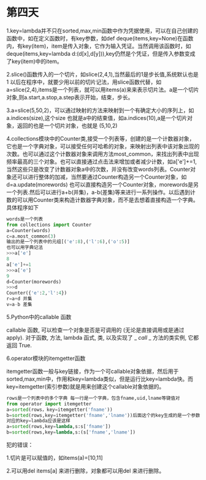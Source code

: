 # 第四天

1.key=lambda并不只在sorted,max,min函数中作为凭据使用，可以在自己创建的函数中，如在定义函数时，有key参数，如def deque(items,key=None)在函数内，有key(item)，item是传入对象，它作为输入凭证。当然调用该函数时，如deque(items,key=lambda d:(d[x],d[y])),key仍然是个凭证，但是传入参数变成了key(item)中的item。

2.slice()函数传入的一个切片，如slice(2,4,1),当然最后的1是步长值,系统默认也是1 以后在程序中，就要少用以前的切片记法，用slice函数代替，如a=slice(2,4),items是一个列表，就可以用items(a)来来表示切片法。a是一个切片对象,则a.start,a.stop,a.step表示开始，结束，步长。

3.a=slice(5,50,2)，可以通过映射的方法来映射到一个有确定大小的序列上，如a.indices(size),这个size 也就是a中的结束值，如a.indices(10),a是一个切片对象，返回的也是一个切片对象，也就是 (5,10,2)

4.collections模块中的Counter类,接受一个列表等，创建的是一个计数器对象，它也是一个字典对象，可以接受任何可哈希的对象，来映射出列表中该对象出现的次数。也可以通过这个计数器对象来调用方法most_common，来找出列表中出现频率最高的三个对象。也可以直接通过点击法来增加或者减少计数，如a['e']+=1,当然这些只是改变了计数器对象a中的次数，并没有改变words列表。Counter对象还可以进行整体的加减，当然要通过Counter构造另一个Counter对象，如d=a.update(morewords) 也可以直接构造另一个Counter对象，morewords是另一个列表.然后可以进行a+b(并集)，a-b(差集)等来进行一系列操作。以后遇到计数的可以用Counter类来构造计数器字典对象，而不是去想着直接构造一个字典。具体程序如下

```python
words是一个列表
from collections import Counter
a=Counter(words)
c=a.most_common(3)
输出的是一个列表中的元组[('e':8),('l':6),('o':5)]
也可以用字典记法
>>>a['e']
8
a['e']+=1
>>>a['e']
9
d=Counter(morewords)
>>>d
Counter({'e':2,'l':4})
r=a+d 并集
v=a-b 差集
```

5.Python中的callable 函数 

callable 函数, 可以检查一个对象是否是可调用的 (无论是直接调用或是通过 apply). 对于函数, 方法, lambda 函式, 类, 以及实现了 _ _call_ _ 方法的类实例, 它都返回 True. 

6.operator模块的itemgetter函数

itemgetter函数一般与key链接，作为一个可callable对象依据，然后用于sorted,max,min中，作用和key=lambda类似，但是运行比key=lambda快。而key=itemgetter(索引参数)就是用来创建这个callable对象依据的。

```python
rows是一个列表中的多个字典 每一行是一个字典，包含fname,uid,lname等键值对
from operator import itemgetter
a=sorted(rows，key=itemgetter('fname'))
b=sorted(rows,key=itemgetter('fname','lname'))后面这个的key生成的是一个参数元组，然后sorted会按这个元组的元素顺序去排列
对应的key=lambda应该是这样
a=sorted(rows,key=lambda,s:s['fname'])
b=sorted(rows,key=lambda,s:(s['fname','lname'])
```

犯的错误：

1.切片是可以赋值的，如items(a)=[10,11]

2.可以用del items[a] 来进行删除，对象都可以用del 来进行删除。

 